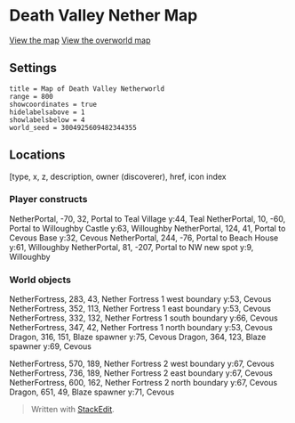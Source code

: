# Death Valley Nether Map #

[View the map][deathvalleynethermap]
[View the overworld map][deathvalleymap]

## Settings ##

```
title = Map of Death Valley Netherworld
range = 800
showcoordinates = true
hidelabelsabove = 1
showlabelsbelow = 4
world_seed = 3004925609482344355
```

## Locations ##
[type, x, z, description, owner (discoverer), href, icon index

### Player constructs ###

NetherPortal, -70, 32, Portal to Teal Village y:44, Teal
NetherPortal, 10, -60, Portal to Willoughby Castle y:63, Willoughby
NetherPortal, 124, 41, Portal to Cevous Base y:32, Cevous
NetherPortal, 244, -76, Portal to Beach House y:61, Willoughby
NetherPortal, 81, -207, Portal to NW new spot y:9, Willoughby

### World objects ###

NetherFortress, 283, 43, Nether Fortress 1 west boundary y:53, Cevous
NetherFortress, 352, 113, Nether Fortress 1 east boundary y:53, Cevous
NetherFortress, 332, 132, Nether Fortress 1 south boundary y:66, Cevous
NetherFortress, 347, 42, Nether Fortress 1 north boundary y:53, Cevous
Dragon, 316, 151, Blaze spawner y:75, Cevous
Dragon, 364, 123, Blaze spawner y:69, Cevous

NetherFortress, 570, 189, Nether Fortress 2 west boundary y:67, Cevous
NetherFortress, 736, 189, Nether Fortress 2 east boundary y:67, Cevous
NetherFortress, 600, 162, Nether Fortress 2 north boundary y:67, Cevous
Dragon, 651, 49, Blaze spawner y:71, Cevous


> Written with [StackEdit](https://stackedit.io/).

[deathvalleymap]: <https://71a6d35cb5b47bf734e8f62f06cdded5ab2489c1.googledrive.com/host/0B35KCzsTLKY1dTJreWVWdzNNa28/index.html?googlesrc=0B-v0KuPumJDLWHFTWUJmSTFTX0E&oceangooglesrc=0B-v0KuPumJDLT09PZkVRd2ttWFU> "Death Valley Minecraft Explorer's Map"
[deathvalleynethermap]: <https://71a6d35cb5b47bf734e8f62f06cdded5ab2489c1.googledrive.com/host/0B35KCzsTLKY1dTJreWVWdzNNa28/index.html?googlesrc=0B-v0KuPumJDLQTdnT182bE9oWW8> "Death Valley Netherworld Minecraft Explorer's Map"
